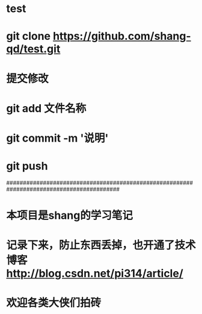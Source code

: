 # test

# git clone https://github.com/shang-qd/test.git
# 提交修改
# git add 文件名称
# git commit -m '说明'
# git push
##########################################################################################
# 本项目是shang的学习笔记
# 记录下来，防止东西丢掉，也开通了技术博客 http://blog.csdn.net/pi314/article/
# 欢迎各类大侠们拍砖
